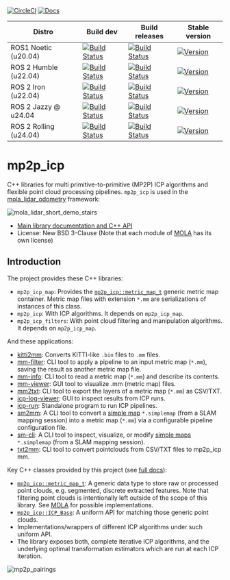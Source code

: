 [![CircleCI](https://img.shields.io/circleci/build/gh/MOLAorg/mp2p_icp/master.svg)](https://circleci.com/gh/MOLAorg/mp2p_icp) [![Docs](https://img.shields.io/badge/docs-latest-brightgreen.svg)](https://docs.mola-slam.org/mp2p_icp/)


| Distro | Build dev | Build releases | Stable version |
| ---    | ---       | ---            | ---         |
| ROS1 Noetic (u20.04) | [![Build Status](https://build.ros.org/job/Ndev__mp2p_icp__ubuntu_focal_amd64/badge/icon)](https://build.ros.org/job/Ndev__mp2p_icp__ubuntu_focal_amd64/) | [![Build Status](https://build.ros.org/job/Nbin_uF64__mp2p_icp__ubuntu_focal_amd64__binary/badge/icon)](https://build.ros.org/job/Nbin_uF64__mp2p_icp__ubuntu_focal_amd64__binary/) | [![Version](https://img.shields.io/ros/v/noetic/mp2p_icp)](https://index.ros.org/search/?term=mp2p_icp) |
| ROS 2 Humble (u22.04) | [![Build Status](https://build.ros2.org/job/Hdev__mp2p_icp__ubuntu_jammy_amd64/badge/icon)](https://build.ros2.org/job/Hdev__mp2p_icp__ubuntu_jammy_amd64/) | [![Build Status](https://build.ros2.org/job/Hbin_uJ64__mp2p_icp__ubuntu_jammy_amd64__binary/badge/icon)](https://build.ros2.org/job/Hbin_uJ64__mp2p_icp__ubuntu_jammy_amd64__binary/) | [![Version](https://img.shields.io/ros/v/humble/mp2p_icp)](https://index.ros.org/search/?term=mp2p_icp) |
| ROS 2 Iron (u22.04) | [![Build Status](https://build.ros2.org/job/Idev__mp2p_icp__ubuntu_jammy_amd64/badge/icon)](https://build.ros2.org/job/Idev__mp2p_icp__ubuntu_jammy_amd64/) | [![Build Status](https://build.ros2.org/job/Ibin_uJ64__mp2p_icp__ubuntu_jammy_amd64__binary/badge/icon)](https://build.ros2.org/job/Ibin_uJ64__mp2p_icp__ubuntu_jammy_amd64__binary/) | [![Version](https://img.shields.io/ros/v/iron/mp2p_icp)](https://index.ros.org/search/?term=mp2p_icp) |
| ROS 2 Jazzy @ u24.04 | [![Build Status](https://build.ros2.org/job/Jdev__mp2p_icp__ubuntu_noble_amd64/badge/icon)](https://build.ros2.org/job/Jdev__mp2p_icp__ubuntu_noble_amd64/) | [![Build Status](https://build.ros2.org/job/Jbin_uN64__mp2p_icp__ubuntu_noble_amd64__binary/badge/icon)](https://build.ros2.org/job/Jbin_uN64__mp2p_icp__ubuntu_noble_amd64__binary/) | [![Version](https://img.shields.io/ros/v/jazzy/mp2p_icp)](https://index.ros.org/search/?term=mp2p_icp) | 
| ROS 2 Rolling (u24.04) | [![Build Status](https://build.ros2.org/job/Rdev__mp2p_icp__ubuntu_noble_amd64/badge/icon)](https://build.ros2.org/job/Rdev__mp2p_icp__ubuntu_noble_amd64/) | [![Build Status](https://build.ros2.org/job/Rbin_uN64__mp2p_icp__ubuntu_noble_amd64__binary/badge/icon)](https://build.ros2.org/job/Rbin_uN64__mp2p_icp__ubuntu_noble_amd64__binary/) | [![Version](https://img.shields.io/ros/v/rolling/mp2p_icp)](https://index.ros.org/search/?term=mp2p_icp) |


# mp2p_icp
C++ libraries for multi primitive-to-primitive (MP2P) ICP algorithms and flexible point cloud processing pipelines. `mp2p_icp` is used in the [mola_lidar_odometry](https://github.com/MOLAorg/mola_lidar_odometry) framework:

![mola_lidar_short_demo_stairs](https://github.com/MOLAorg/mp2p_icp/assets/5497818/af5c7250-85bf-4017-a983-4883ac9fb972)


- [Main library documentation and C++ API](https://docs.mola-slam.org/mp2p_icp/)
- License: New BSD 3-Clause (Note that each module of [MOLA](https://github.com/MOLAorg/mola) has its own license)

## Introduction

The project provides these C++ libraries:
 * `mp2p_icp_map`: Provides the [`mp2p_icp::metric_map_t`](https://docs.mola-slam.org/latest/class_mp2p_icp_metric_map_t.html#doxid-classmp2p-icp-1-1metric-map-t) generic metric map container. Metric map files with extension `*.mm` are serializations of instances of this class.
 * `mp2p_icp`: With ICP algorithms. It depends on `mp2p_icp_map`.
 * `mp2p_icp_filters`: With point cloud filtering and manipulation algorithms. It depends on `mp2p_icp_map`.

And these applications:
 * [kitti2mm](apps/kitti2mm): Converts KITTI-like `.bin` files to `.mm` files.
 * [mm-filter](apps/mm-filter): CLI tool to apply a pipeline to an input metric map (`*.mm`), saving the result as another metric map file.
 * [mm-info](apps/mm-info): CLI tool to read a metric map (`*.mm`) and describe its contents.
 * [mm-viewer](apps/mm-viewer): GUI tool to visualize .mm (metric map) files.
 * [mm2txt](apps/mm2txt): CLI tool to export the layers of a metric map (`*.mm`) as CSV/TXT.
 * [icp-log-viewer](apps/icp-log-viewer): GUI to inspect results from ICP runs.
 * [icp-run](apps/icp-run): Standalone program to run ICP pipelines.
 * [sm2mm](apps/sm2mm): A CLI tool to convert a [simple map](https://docs.mrpt.org/reference/latest/class_mrpt_maps_CSimpleMap.html) `*.simplemap`
(from a SLAM mapping session) into a metric map (`*.mm`) via a configurable pipeline configuration file.
 * [sm-cli](apps/sm-cli): A CLI tool to inspect, visualize, or modify [simple maps](https://docs.mrpt.org/reference/latest/class_mrpt_maps_CSimpleMap.html) `*.simplemap` (from a SLAM mapping session).
 * [txt2mm](apps/txt2mm): CLI tool to convert pointclouds from CSV/TXT files to mp2p_icp mm.


Key C++ classes provided by this project (see [full docs](https://docs.mola-slam.org/mp2p_icp/)):
 * [`mp2p_icp::metric_map_t`](https://docs.mola-slam.org/latest/class_mp2p_icp_metric_map_t.html#doxid-classmp2p-icp-1-1metric-map-t): A generic
   data type to store raw or processed point clouds, e.g. segmented, discrete
   extracted features. Note that filtering point clouds is intentionally left
   outside of the scope of this library.
   See [MOLA](https://github.com/MOLAorg/mola) for possible implementations.
 * [`mp2p_icp::ICP_Base`](https://docs.mola-slam.org/latest/): A uniform API
   for matching those generic point clouds.
 * Implementations/wrappers of different ICP algorithms under such uniform API.
 * The library exposes both, complete iterative ICP algorithms, and the
 underlying optimal transformation estimators which are run at each ICP iteration.

![mp2p_pairings](docs/source/imgs/mp2p_pairings.png)

